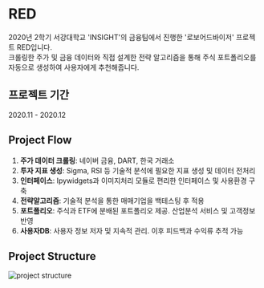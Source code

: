 # RED
2020년 2학기 서강대학교 'INSIGHT'의 금융팀에서 진행한 '로보어드바이저' 프로젝트 RED입니다.  
크롤링한 주가 및 금융 데이터와 직접 설계한 전략 알고리즘을 통해 주식 포트폴리오를 자동으로 생성하여 사용자에게 추천해줍니다.
## 프로젝트 기간
2020.11 - 2020.12
## Project Flow
1. **주가 데이터 크롤링**: 네이버 금융, DART, 한국 거래소
2. **투자 지표 생성**: Sigma, RSI 등 기술적 분석에 필요한 지표 생성 및 데이터 전처리
3. **인터페이스**: Ipywidgets과 이미지처리 모듈로 편리한 인터페이스 및 사용환경 구축
4. **전략알고리즘**: 기술적 분석을 통한 매매기업을 백테스팅 후 적용
5. **포트폴리오**: 주식과 ETF에 분배된 포트폴리오 제공. 산업분석 서비스 및 고객정보 반영
6. **사용자DB**: 사용자 정보 저자 및 지속적 관리. 이후 피드백과 수익류 추적 가능
## Project Structure
![project structure](https://user-images.githubusercontent.com/68726615/116689989-bbedc100-a9f3-11eb-95c0-b338aea6c7c1.png)
